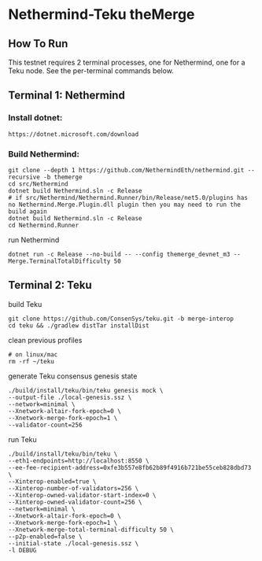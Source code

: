 # Nethermind-Teku theMerge

## How To Run

This testnet requires 2 terminal processes, one for Nethermind, one for a Teku node. See the per-terminal commands below.

## Terminal 1: Nethermind

### Install dotnet:
```
https://dotnet.microsoft.com/download
```

### Build Nethermind:
```
git clone --depth 1 https://github.com/NethermindEth/nethermind.git --recursive -b themerge
cd src/Nethermind
dotnet build Nethermind.sln -c Release
# if src/Nethermind/Nethermind.Runner/bin/Release/net5.0/plugins has no Nethermind.Merge.Plugin.dll plugin then you may need to run the build again
dotnet build Nethermind.sln -c Release
cd Nethermind.Runner
```

run Nethermind
```
dotnet run -c Release --no-build -- --config themerge_devnet_m3 --Merge.TerminalTotalDifficulty 50
```

## Terminal 2: Teku

build Teku
```
git clone https://github.com/ConsenSys/teku.git -b merge-interop
cd teku && ./gradlew distTar installDist
```

clean previous profiles
```
# on linux/mac
rm -rf ~/teku
```

generate Teku consensus genesis state
```
./build/install/teku/bin/teku genesis mock \
--output-file ./local-genesis.ssz \
--network=minimal \
--Xnetwork-altair-fork-epoch=0 \
--Xnetwork-merge-fork-epoch=1 \
--validator-count=256
```

run Teku
```
./build/install/teku/bin/teku \
--eth1-endpoints=http://localhost:8550 \
--ee-fee-recipient-address=0xfe3b557e8fb62b89f4916b721be55ceb828dbd73 \
--Xinterop-enabled=true \
--Xinterop-number-of-validators=256 \
--Xinterop-owned-validator-start-index=0 \
--Xinterop-owned-validator-count=256 \
--network=minimal \
--Xnetwork-altair-fork-epoch=0 \
--Xnetwork-merge-fork-epoch=1 \
--Xnetwork-merge-total-terminal-difficulty 50 \
--p2p-enabled=false \
--initial-state ./local-genesis.ssz \
-l DEBUG
```
